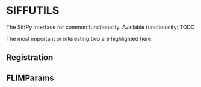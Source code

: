 # SIFFUTILS

The SiffPy interface for common functionality. Available functionality: TODO

The most important or interesting two are highlighted here.

## Registration

## FLIMParams
